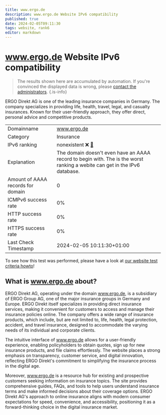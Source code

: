 ```yaml
---
title: www.ergo.de
description: www.ergo.de Website IPv6 compatibility
published: true
date: 2024-02-05T09:11:30
tags: website, rank6
editor: markdown
---
```


# www.ergo.de Website IPv6 compatibility

> The results shown here are accumulated by automation. If you're convinced the displayed data is wrong, please [contact the administrators](/howto/chat). 
{.is-info}

ERGO Direkt AG is one of the leading insurance companies in Germany. The company specializes in providing life, health, travel, legal, and casualty insurances. Known for their user-friendly approach, they offer direct, personal advice and competitive products.


|   |   |
| - | - |
| Domainname | www.ergo.de
| Category | Insurance |
| IPv6 ranking | nonexistent :x: [🔗](/howto/ranking) |
| Explanation | The domain doesn't even have an AAAA record to begin with. The is the worst ranking a webite can get in the IPv6 database. |
| Amount of AAAA records for domain | 0 |
| ICMPv6 success rate | 0%|
| HTTP success rate | 0% |
| HTTPS success rate | 0% |
| Last Check Timestamp | 2024-02-05 10:11:30+01:00 |

To see how this test was performed, please have a look at [our website test criteria howto](/howto/testcriteria/website)!


## What is www.ergo.de about?
ERGO Direkt AG, operating under the domain www.ergo.de, is a subsidiary of ERGO Group AG, one of the major insurance groups in Germany and Europe. ERGO Direkt itself specializes in providing direct insurance services, making it convenient for customers to access and manage their insurance policies online. The company offers a wide range of insurance products, which include, but are not limited to, life, health, legal protection, accident, and travel insurance, designed to accommodate the varying needs of its individual and corporate clients.

The intuitive interface of www.ergo.de allows for a user-friendly experience, enabling policyholders to obtain quotes, sign up for new insurance products, and file claims effortlessly. The website places a strong emphasis on transparency, customer service, and digital innovation, reflecting ERGO Direkt's commitment to simplifying the insurance process in the digital age.

Moreover, www.ergo.de is a resource hub for existing and prospective customers seeking information on insurance topics. The site provides comprehensive guides, FAQs, and tools to help users understand insurance terms and make informed decisions about their coverage options. ERGO Direkt AG's approach to online insurance aligns with modern consumer expectations for speed, convenience, and accessibility, positioning it as a forward-thinking choice in the digital insurance market.


